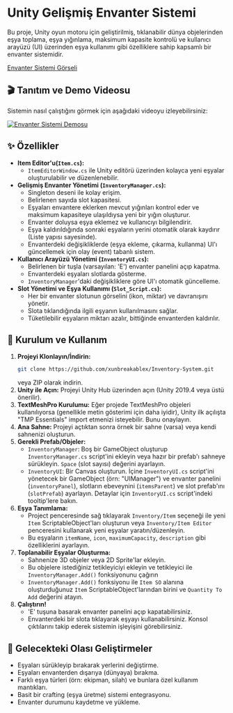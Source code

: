# Unity Gelişmiş Envanter Sistemi

Bu proje, Unity oyun motoru için geliştirilmiş, tıklanabilir dünya objelerinden eşya toplama, eşya yığınlama, maksimum kapasite kontrolü ve kullanıcı arayüzü (UI) üzerinden eşya kullanımı gibi özelliklere sahip kapsamlı bir envanter sistemidir.


[Envanter Sistemi Görseli](https://cdnb.artstation.com/p/assets/images/images/088/343/435/large/emirhan-hatipoglu-ekran-goruntusu-2025-05-23-215229.jpg?1748027047)

## 🎬 Tanıtım ve Demo Videosu

Sistemin nasıl çalıştığını görmek için aşağıdaki videoyu izleyebilirsiniz:

[![Envanter Sistemi Demosu](https://www.youtube.com/watch?v=LpLopWufD-s/0.jpg)](https://www.youtube.com/watch?v=LpLopWufD-s)

## ✨ Özellikler

*   **Item Editor'u(`Item.cs`):**
    *   `ItemEditorWindow.cs` ile Unity editörü üzerinden kolayca yeni eşyalar oluşturulabilir ve düzenlenebilir.
*   **Gelişmiş Envanter Yönetimi (`InventoryManager.cs`):**
    *   Singleton deseni ile kolay erişim.
    *   Belirlenen sayıda slot kapasitesi.
    *   Eşyaları envantere eklerken mevcut yığınları kontrol eder ve maksimum kapasiteye ulaşıldıysa yeni bir yığın oluşturur.
    *   Envanter doluysa eşya eklemez ve kullanıcıyı bilgilendirir.
    *   Eşya kaldırıldığında sonraki eşyaların yerini otomatik olarak kaydırır (Liste yapısı sayesinde).
    *   Envanterdeki değişikliklerde (eşya ekleme, çıkarma, kullanma) UI'ı güncellemek için olay (event) tabanlı sistem.
*   **Kullanıcı Arayüzü Yönetimi (`InventoryUI.cs`):**
    *   Belirlenen bir tuşla (varsayılan: 'E') envanter panelini açıp kapatma.
    *   Envanterdeki eşyaları slotlarda gösterme.
    *   `InventoryManager`'daki değişikliklere göre UI'ı otomatik güncelleme.
*   **Slot Yönetimi ve Eşya Kullanımı (`Slot_Script.cs`):**
    *   Her bir envanter slotunun görselini (ikon, miktar) ve davranışını yönetir.
    *   Slota tıklandığında ilgili eşyanın kullanılmasını sağlar.
    *   Tüketilebilir eşyaların miktarı azalır, bittiğinde envanterden kaldırılır.


## 🚀 Kurulum ve Kullanım

1.  **Projeyi Klonlayın/İndirin:**
    ```bash
    git clone https://github.com/xunbreakablex/Inventory-System.git
    ```
    veya ZIP olarak indirin.
2.  **Unity ile Açın:** Projeyi Unity Hub üzerinden açın (Unity 2019.4 veya üstü önerilir).
3.  **TextMeshPro Kurulumu:** Eğer projede TextMeshPro objeleri kullanılıyorsa (genellikle metin gösterimi için daha iyidir), Unity ilk açılışta "TMP Essentials" import etmenizi isteyebilir. Bunu onaylayın.
4.  **Ana Sahne:** Projeyi açtıktan sonra örnek bir sahne (varsa) veya kendi sahnenizi oluşturun.
5.  **Gerekli Prefab/Objeler:**
    *   `InventoryManager`: Boş bir GameObject oluşturup `InventoryManager.cs` script'ini ekleyin veya hazır bir prefab'ı sahneye sürükleyin. `Space` (slot sayısı) değerini ayarlayın.
    *   `InventoryUI`: Bir Canvas oluşturun. İçine `InventoryUI.cs` script'ini yönetecek bir GameObject (örn: "UIManager") ve envanter panelini (`inventoryPanel`), slotların ebeveynini (`itemsParent`) ve slot prefab'ını (`slotPrefab`) ayarlayın. Detaylar için `InventoryUI.cs` script'indeki tooltip'lere bakın.
6.  **Eşya Tanımlama:**
    *   Project penceresinde sağ tıklayarak `Inventory/Item` seçeneği ile yeni `Item` ScriptableObject'ları oluşturun veya `Inventory/Item Editor` penceresini kullanarak yeni eşyalar yaratın/düzenleyin.
    *   Bu eşyaların `itemName`, `icon`, `maximumCapacity`, `description` gibi özelliklerini ayarlayın.
7.  **Toplanabilir Eşyalar Oluşturma:**
    *   Sahnenize 3D objeler veya 2D Sprite'lar ekleyin.
    *   Bu objelere istediğiniz tetikleyiciyi ekleyin ve tetikleyici ile `InventoryManager.Add()` fonksiyonunu çağırın
    *   ``InventoryManager.Add()`` fonksiyonu ile `Item SO` alanına oluşturduğunuz `Item` ScriptableObject'larından birini ve `Quantity To Add` değerini atayın.
8.  **Çalıştırın!**
    *   'E' tuşuna basarak envanter panelini açıp kapatabilirsiniz.
    *   Envanterdeki bir slota tıklayarak eşyayı kullanabilirsiniz. Konsol çıktılarını takip ederek sistemin işleyişini görebilirsiniz.


## 🔧 Gelecekteki Olası Geliştirmeler

*   Eşyaları sürükleyip bırakarak yerlerini değiştirme.
*   Eşyaları envanterden dışarıya (dünyaya) bırakma.
*   Farklı eşya türleri (örn: ekipman, silah) ve bunlara özel kullanım mantıkları.
*   Basit bir crafting (eşya üretme) sistemi entegrasyonu.
*   Envanter durumunu kaydetme ve yükleme.